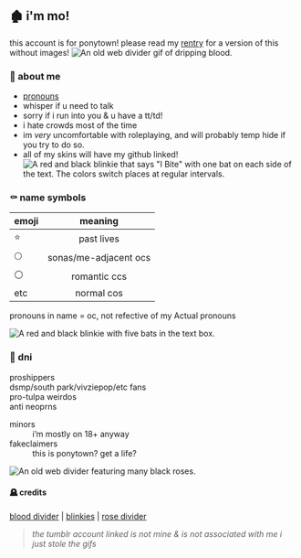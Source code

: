 ## 🏚️ i'm mo!
this account is for ponytown! please read my [rentry](https://rentry.co/ponybyi) for a version of this without images!
![An old web divider gif of dripping blood.](https://web.archive.org/web/20070726134104/http://de.geocities.com/sdodip/vampire/vampire/bloodani.gif)

### 🦇 about me
- [pronouns](https://pronouny.xyz/u/bubby)
- whisper if u need to talk
- sorry if i run into you & u have a tt/td!
- i hate crowds most of the time
- im *very* uncomfortable with roleplaying, and will probably temp hide if you try to do so.
- all of my skins will have my github linked!  
![A red and black blinkie that says "I Bite" with one bat on each side of the text. The colors switch places at regular intervals.](https://64.media.tumblr.com/588c485a783611e27fc1874f90f43715/a364ac8eef42b0d9-43/s250x400/3ea32e1cf3206b1ff04f79f66f665a8402261420.gifv)

### ⚰️ name symbols  
| emoji | meaning               |
| ----- |:---------------------:|
| ⭐    | past lives            |
| 🌕    | sonas/me-adjacent ocs |
| ⚪    | romantic ccs          |
| etc   | normal cos            |

pronouns in name = oc, not refective of my Actual pronouns

![A red and black blinkie with five bats in the text box.](https://64.media.tumblr.com/2a8249f8052d7e1da51f19e2b3bbc7ff/a364ac8eef42b0d9-f1/s250x400/270c26dcbd016517e5bb938728a2227bc580b291.gifv)

### 🧛 dni
proshippers  
dsmp/south park/vivziepop/etc fans  
pro-tulpa weirdos  
anti neoprns
<dl>
  <dt>minors</dt>
  <dd>i’m mostly on 18+ anyway</dd>
  <dt>fakeclaimers</dt>
  <dd>this is ponytown? get a life?</dd>
</dl>

![An old web divider featuring many black roses.](https://64.media.tumblr.com/6ed289b225bad05115eff814794c5f60/8c6c9c67e7bd719d-0d/s400x600/7936e2bf43baf155530dd5a828cbfc9019bb4558.gifv)

#### 🪦 credits
[blood divider](https://gifcities.org/) | [blinkies](https://morbidweb.tumblr.com/post/682784571027308544/vampireredundead-blinkies) | [rose divider](https://morbidweb.tumblr.com/post/684936414203412480/divider-dump-r3animat0r)
> *the tumblr account linked is not mine & is not associated with me i just stole the gifs*
